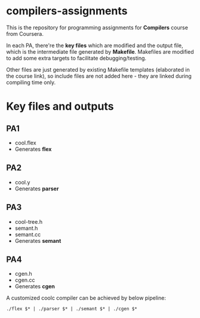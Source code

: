 compilers-assignments
=====================

This is the repository for programming assignments for **Compilers** course from Coursera.

In each PA, there're the **key files** which are modified and the output file, which is the intermediate file generated by **Makefile**. Makefiles are modified to add some extra targets to facilitate debugging/testing.

Other files are just generated by existing Makefile templates (elaborated in the course link), so include files are not added here - they are linked during compiling time only.

Key files and outputs
======================

PA1
-------
- cool.flex 
- Generates **flex**

PA2
-------
- cool.y
- Generates **parser**

PA3
-------
- cool-tree.h
- semant.h
- semant.cc 
- Generates **semant**

PA4
-------
- cgen.h
- cgen.cc
- Generates **cgen**

A customized coolc compiler can be achieved by below pipeline:
``` shell
./flex $* | ./parser $* | ./semant $* | ./cgen $*
```

